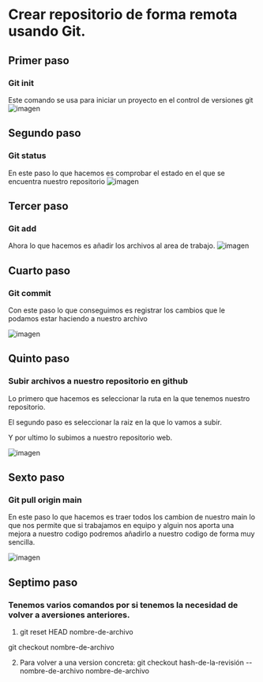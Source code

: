 # Crear repositorio de forma remota usando Git.

## Primer paso
### Git init

Este comando se usa para iniciar un proyecto en el control de versiones git
![imagen](https://user-images.githubusercontent.com/114684379/201156943-e1ecc594-5cae-49d6-a00d-0c2e0dee0154.png)

## Segundo paso
### Git status

En este paso lo que hacemos es comprobar el estado en el que se encuentra nuestro repositorio
![imagen](https://user-images.githubusercontent.com/114684379/201157492-721479ca-dc12-4d4f-bbc2-89f809c507a8.png)

## Tercer paso
### Git add
Ahora lo que hacemos es añadir los archivos al area de trabajo.
![imagen](https://user-images.githubusercontent.com/114684379/201160664-e442146b-3b67-4ceb-976e-66d1e2a3cf5d.png)

## Cuarto paso 
### Git commit
Con este paso lo que conseguimos es registrar los cambios que le podamos estar haciendo a nuestro archivo

![imagen](https://user-images.githubusercontent.com/114684379/201160853-c41937ac-6bfc-4114-a6c6-540dd6c1f151.png)

## Quinto paso 
### Subir archivos a nuestro repositorio en github
Lo primero que hacemos es seleccionar la ruta en la que tenemos nuestro repositorio.

El segundo paso es seleccionar la raiz en la que lo vamos a subir.

Y por ultimo lo subimos a nuestro repositorio web.

![imagen](https://user-images.githubusercontent.com/114684379/201512551-9bac1398-01db-4315-8ba0-c3f17c6aefff.png)

## Sexto paso 
### Git pull origin main
En este paso lo que hacemos es traer todos los cambion de nuestro main lo que nos permite que si trabajamos en equipo y alguin nos aporta una mejora a nuestro codigo podremos añadirlo a nuestro codigo de forma muy sencilla.

![imagen](https://user-images.githubusercontent.com/114684379/201512760-0948b079-0a35-4e2f-b978-34f3f76c07c2.png)

## Septimo paso 
### Tenemos varios comandos por si tenemos la necesidad de volver a aversiones anteriores.

1. git reset HEAD nombre-de-archivo     

  git checkout nombre-de-archivo

2. Para volver a una version concreta: git checkout hash-de-la-revisión -- nombre-de-archivo nombre-de-archivo










